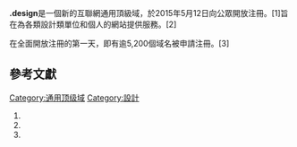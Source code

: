 **.design**是一個新的互聯網通用頂級域，於2015年5月12日向公眾開放注冊。\[1\]旨在為各類設計類單位和個人的網站提供服務。\[2\]

在全面開放注冊的第一天，即有逾5,200個域名被申請注冊。\[3\]

## 參考文獻

[Category:通用顶级域](https://zh.wikipedia.org/wiki/Category:通用顶级域 "wikilink") [Category:設計](https://zh.wikipedia.org/wiki/Category:設計 "wikilink")

1.
2.
3.